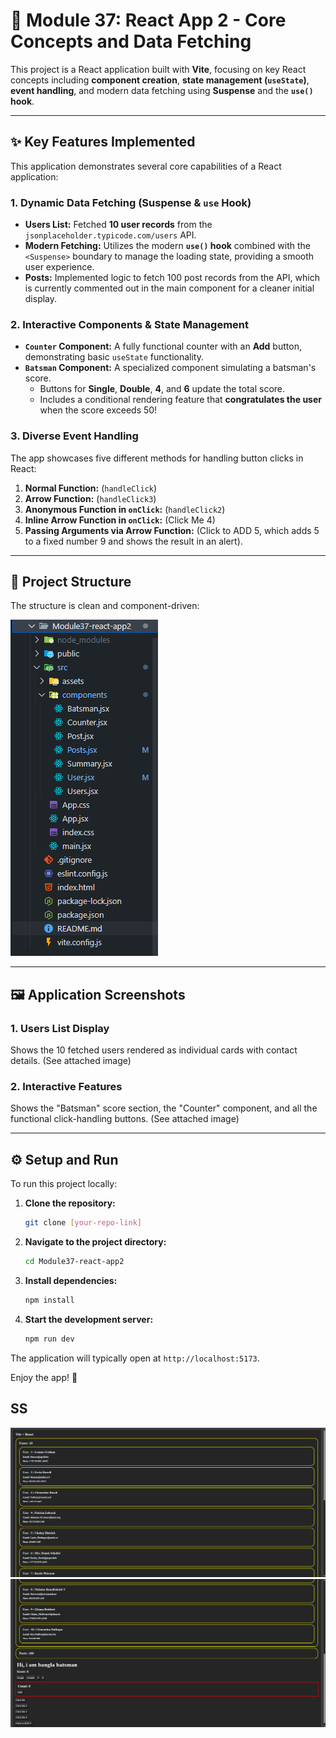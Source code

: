 # 🚀 Module 37: React App 2 - Core Concepts and Data Fetching

This project is a React application built with **Vite**, focusing on key React concepts including **component creation**, **state management (`useState`)**, **event handling**, and modern data fetching using **Suspense** and the **`use()` hook**.

---

## ✨ Key Features Implemented

This application demonstrates several core capabilities of a React application:

### 1. Dynamic Data Fetching (Suspense & `use` Hook)

* **Users List:** Fetched **10 user records** from the `jsonplaceholder.typicode.com/users` API.
* **Modern Fetching:** Utilizes the modern **`use()` hook** combined with the `<Suspense>` boundary to manage the loading state, providing a smooth user experience.
* **Posts:** Implemented logic to fetch 100 post records from the API, which is currently commented out in the main component for a cleaner initial display.

### 2. Interactive Components & State Management

* **`Counter` Component:** A fully functional counter with an **Add** button, demonstrating basic `useState` functionality.
* **`Batsman` Component:** A specialized component simulating a batsman's score.
    * Buttons for **Single**, **Double**, **4**, and **6** update the total score.
    * Includes a conditional rendering feature that **congratulates the user** when the score exceeds 50!

### 3. Diverse Event Handling

The app showcases five different methods for handling button clicks in React:

1.  **Normal Function:** (`handleClick`)
2.  **Arrow Function:** (`handleClick3`)
3.  **Anonymous Function in `onClick`:** (`handleClick2`)
4.  **Inline Arrow Function in `onClick`:** (Click Me 4)
5.  **Passing Arguments via Arrow Function:** (Click to ADD 5, which adds 5 to a fixed number 9 and shows the result in an alert).

---

## 📁 Project Structure

The structure is clean and component-driven:

![image](image.png)

---

## 🖼️ Application Screenshots

### 1. Users List Display
Shows the 10 fetched users rendered as individual cards with contact details. (See attached image)

### 2. Interactive Features
Shows the "Batsman" score section, the "Counter" component, and all the functional click-handling buttons. (See attached image)

---

## ⚙️ Setup and Run

To run this project locally:

1.  **Clone the repository:**

    ```bash
    git clone [your-repo-link]
    ```

2.  **Navigate to the project directory:**

    ```bash
    cd Module37-react-app2
    ```

3.  **Install dependencies:**

    ```bash
    npm install
    ```

4.  **Start the development server:**

    ```bash
    npm run dev
    ```

The application will typically open at `http://localhost:5173`.

Enjoy the app! 🎉    

## SS
![alt text](image-1.png)
![alt text](image-2.png)